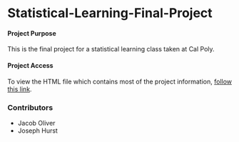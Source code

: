 # Statistical-Learning-Final-Project

#### Project Purpose
This is the final project for a statistical learning class taken at Cal Poly.

#### Project Access
To view the HTML file which contains most of the project information, [follow this link](https://jakeoliver28.github.io/STAT_434_Final_Project.html).

### Contributors
- Jacob Oliver
- Joseph Hurst
